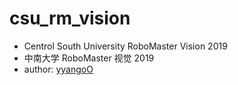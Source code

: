 # csu_rm_vision
* Centrol South University RoboMaster Vision 2019
* 中南大学 RoboMaster 视觉 2019
* author: [yyangoO](https://github.com/yyangoO)

